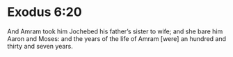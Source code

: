 # Exodus 6:20

And Amram took him Jochebed his father’s sister to wife; and she bare him Aaron and Moses: and the years of the life of Amram [were] an hundred and thirty and seven years.